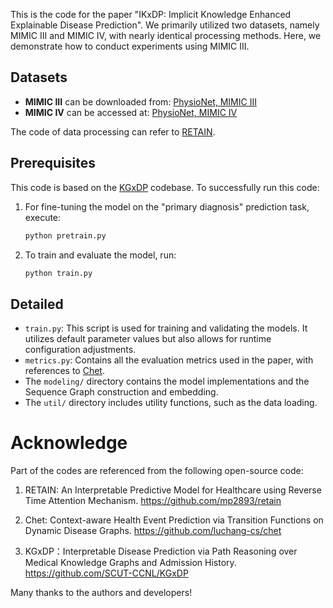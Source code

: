 This is the code for the paper "IKxDP: Implicit Knowledge Enhanced Explainable Disease Prediction". We primarily utilized two datasets, namely MIMIC III and MIMIC IV, with nearly identical processing methods. Here, we demonstrate how to conduct experiments using MIMIC III.

## Datasets

- **MIMIC III** can be downloaded from: [PhysioNet, MIMIC III ](https://physionet.org/content/mimiciii/1.4/)
- **MIMIC IV** can be accessed at: [PhysioNet, MIMIC IV](https://physionet.org/content/mimiciv/2.2/)

The code of data processing can refer to [RETAIN](https://github.com/mp2893/retain).

## Prerequisites

This code is based on the [KGxDP](https://github.com/SCUT-CCNL/KGxDP ) codebase. To successfully run this code:

1. For fine-tuning the model on the "primary diagnosis" prediction task, execute:
   ```bash
   python pretrain.py
   ```

2. To train and evaluate the model, run:
   ```bash
   python train.py
   ```


## Detailed 

- `train.py`: This script is used for training and validating the models. It utilizes default parameter values but also allows for runtime configuration adjustments.
- `metrics.py`: Contains all the evaluation metrics used in the paper, with references to [Chet](https://github.com/luchang-cs/chet).
- The `modeling/` directory contains the model implementations and the Sequence Graph construction and embedding.
- The `util/` directory includes utility functions, such as the data loading.



#  Acknowledge 

Part of the codes are referenced from the following open-source code: 

1. RETAIN: An Interpretable Predictive Model for Healthcare using Reverse Time Attention Mechanism. https://github.com/mp2893/retain 
   
2. Chet: Context-aware Health Event Prediction via Transition Functions on Dynamic Disease Graphs. https://github.com/luchang-cs/chet
   
3. KGxDP：Interpretable Disease Prediction via Path Reasoning over Medical Knowledge Graphs and Admission History. https://github.com/SCUT-CCNL/KGxDP 

Many thanks to the authors and developers!
